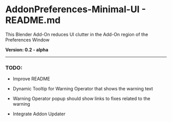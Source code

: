 # AddonPreferences-Minimal-UI - README.md

This Blender Add-On reduces UI clutter in the Add-On region of the Preferences Window

**Version: 0.2 - alpha**

---

### TODO:

- Improve README

- Dynamic Tooltip for Warning Operator that shows the warning text

- Warning Operator popup should show links to fixes related to the warning

- Integrate Addon Updater
